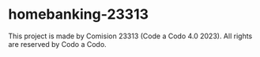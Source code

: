 # homebanking-23313
This project is made by Comision 23313 (Code a Codo 4.0 2023). All rights are reserved by Codo a Codo.
